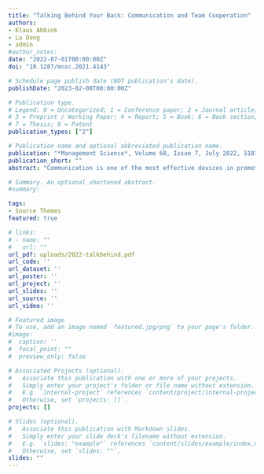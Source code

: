 ```yaml
---
title: "Talking Behind Your Back: Communication and Team Cooperation"
authors:
- Klaus Abbink
- Lu Dong
- admin
#author_notes:
date: "2022-07-01T00:00:00Z"
doi: "10.1287/mnsc.2021.4143"

# Schedule page publish date (NOT publication's date).
publishDate: "2023-02-08T00:00:00Z"

# Publication type.
# Legend: 0 = Uncategorized; 1 = Conference paper; 2 = Journal article;
# 3 = Preprint / Working Paper; 4 = Report; 5 = Book; 6 = Book section;
# 7 = Thesis; 8 = Patent
publication_types: ["2"]

# Publication name and optional abbreviated publication name.
publication: "*Management Science*, Volume 68, Issue 7, July 2022, 5187-5200"
publication_short: ""
abstract: "Communication is one of the most effective devices in promoting team cooperation. However, asymmetric communication sometimes breeds collusion and hurts team efficiency. Here, we present experimental evidence showing that excluding one member from team communication hurts team cooperation: the communicating partners collude in profit allocation against the excluded member, and the latter reacts by exerting less effort. Allowing the partners to reach out to the excluded member partially restore cooperation and fairness in profit allocation; but it does not stop the partners from talking behind the that member's back even when they could have talked publicly. The partners sometimes game the system by tricking the excluded member into contributing but then grabbing all profits for themselves."

# Summary. An optional shortened abstract.
#summary:

tags:
- Source Themes
featured: true

# links:
# - name: ""
#   url: ""
url_pdf: uploads/2022-talkbehind.pdf
url_code: ''
url_dataset: ''
url_poster: ''
url_project: ''
url_slides: ''
url_source: ''
url_video: ''

# Featured image
# To use, add an image named `featured.jpg/png` to your page's folder.
#image:
#  caption: ''
#  focal_point: ""
#  preview_only: false

# Associated Projects (optional).
#   Associate this publication with one or more of your projects.
#   Simply enter your project's folder or file name without extension.
#   E.g. `internal-project` references `content/project/internal-project/index.md`.
#   Otherwise, set `projects: []`.
projects: []

# Slides (optional).
#   Associate this publication with Markdown slides.
#   Simply enter your slide deck's filename without extension.
#   E.g. `slides: "example"` references `content/slides/example/index.md`.
#   Otherwise, set `slides: ""`.
slides: ""
---
```

